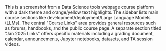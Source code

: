 This is a screenshot from a Data Science tools webpage course platform with a dark theme and orange/yellow text highlights. The sidebar lists main course sections like development/deployment/Large Language Models (LLMs). The central "Course Links" area provides general resources such as forums, handbooks, and the public course page. A separate section titled "Jan 2025 Links" offers specific materials including a grading document, calendar, announcements, Jupyter notebooks, datasets, and TA session videos.